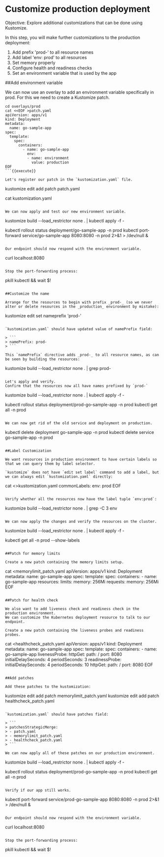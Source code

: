 # Customize production deployment

Objective:
Explore additional customizations that can be done using Kustomize.

In this step, you will make further customizations to the production deployment:
1. Add prefix 'prod-' to all resource names
2. Add label 'env: prod' to all resources
3. Set memory properly
4. Configure health and readiness checks
5. Set an environment variable that is used by the app

##Add environment variable

We can now use an overlay to add an environment variable specifically in prod.
For this we need to create a Kustomize patch.

```
cd overlays/prod
cat <<EOF >patch.yaml
apiVersion: apps/v1
kind: Deployment
metadata:
  name: go-sample-app
spec:
  template:
    spec:
      containers:
        - name: go-sample-app
          env:
          - name: environment
            value: production
EOF
```{{execute}}

Let's register our patch in the `kustomization.yaml` file.

```
kustomize edit add patch patch.yaml

cat kustomization.yaml
```{{execute}}

We can now apply and test our new environment variable.

```
kustomize build --load_restrictor none . | kubectl apply -f -

kubectl rollout status deployment/go-sample-app -n prod
kubectl port-forward service/go-sample-app 8080:8080 -n prod 2>&1 > /dev/null &
```{{execute}}

Our endpoint should now respond with the environment variable.

```
curl localhost:8080
```{{execute}}

Stop the port-forwarding process:
```
pkill kubectl && wait $!
```{{execute}}

##Customize the name

Arrange for the resources to begin with prefix _prod-_ (so we never alter or delete resources in the _production_ environment by mistake):

```
kustomize edit set nameprefix 'prod-'
```{{execute}}

`kustomization.yaml` should have updated value of namePrefix field:

> ```
> namePrefix: prod-
> ```

This `namePrefix` directive adds _prod-_ to all resource names, as can be seen by building the resources:

```
kustomize build --load_restrictor none . | grep prod-
```{{execute}}

Let's apply and verify.
Confirm that the resources now all have names prefixed by `prod-`

```
kustomize build --load_restrictor none . | kubectl apply -f -

kubectl rollout status deployment/prod-go-sample-app -n prod
kubectl get all -n prod
```{{execute}}

We can now get rid of the old service and deployment on production.

```
kubectl delete deployment go-sample-app -n prod
kubectl delete service go-sample-app -n prod
```{{execute}}

##Label Customization

We want resources in production environment to have certain labels so that we can query them by label selector.

`kustomize` does not have `edit set label` command to add a label, but we can always edit `kustomization.yaml` directly:

```
cat <<EOF >>kustomization.yaml
commonLabels:
  env: prod
EOF
```{{execute}}

Verify whether all the resources now have the label tuple `env:prod`:

```
kustomize build --load_restrictor none . | grep -C 3 env
```{{execute}}

We can now apply the changes and verify the resources on the cluster.

```
kustomize build --load_restrictor none . | kubectl apply -f -

kubectl get all -n prod --show-labels
```{{execute}}

##Patch for memory limits

Create a new patch containing the memory limits setup.

```
cat <<EOF >memorylimit_patch.yaml
apiVersion: apps/v1
kind: Deployment
metadata:
  name: go-sample-app
spec:
  template:
    spec:
      containers:
        - name: go-sample-app
          resources:
            limits:
              memory: 256Mi
            requests:
              memory: 256Mi
EOF
```{{execute}}

##Patch for health check

We also want to add liveness check and readiness check in the production environment.
We can customize the Kubernetes deployment resource to talk to our endpoint.

Create a new patch containing the liveness probes and readiness probes.

```
cat <<EOF >healthcheck_patch.yaml
apiVersion: apps/v1
kind: Deployment
metadata:
  name: go-sample-app
spec:
  template:
    spec:
      containers:
        - name: go-sample-app
          livenessProbe:
            httpGet:
              path: /
              port: 8080
            initialDelaySeconds: 4
            periodSeconds: 3
          readinessProbe:
            initialDelaySeconds: 4
            periodSeconds: 10
            httpGet:
              path: /
              port: 8080
EOF
```{{execute}}

##Add patches

Add these patches to the kustomization:

```
kustomize edit add patch memorylimit_patch.yaml
kustomize edit add patch healthcheck_patch.yaml
```{{execute}}

`kustomization.yaml` should have patches field:

> ```
> patchesStrategicMerge:
> - patch.yaml
> - memorylimit_patch.yaml
> - healthcheck_patch.yaml
> ```

We can now apply all of these patches on our production environment.

```
kustomize build --load_restrictor none . | kubectl apply -f -

kubectl rollout status deployment/prod-go-sample-app -n prod
kubectl get all -n prod
```{{execute}}

Verify if our app still works.

```
kubectl port-forward service/prod-go-sample-app 8080:8080 -n prod 2>&1 > /dev/null &
```{{execute}}

Our endpoint should now respond with the environment variable.

```
curl localhost:8080
```{{execute}}

Stop the port-forwarding process:
```
pkill kubectl && wait $!
```{{execute}}

